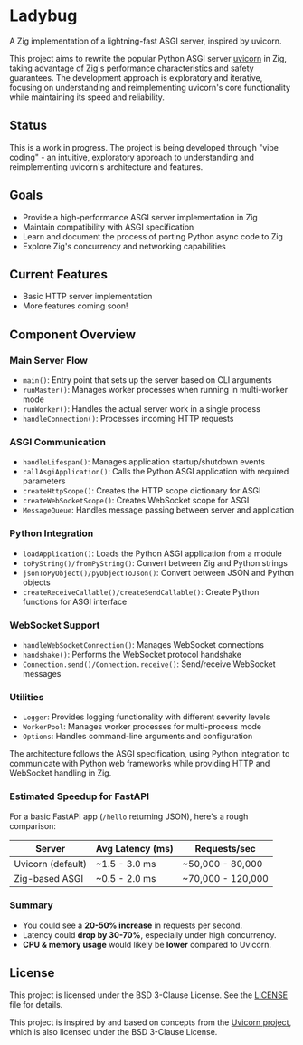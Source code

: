 # Ladybug

A Zig implementation of a lightning-fast ASGI server, inspired by uvicorn.

This project aims to rewrite the popular Python ASGI server [uvicorn](https://github.com/encode/uvicorn) in Zig, taking advantage of Zig's performance characteristics and safety guarantees. The development approach is exploratory and iterative, focusing on understanding and reimplementing uvicorn's core functionality while maintaining its speed and reliability.

## Status

This is a work in progress. The project is being developed through "vibe coding" - an intuitive, exploratory approach to understanding and reimplementing uvicorn's architecture and features.

## Goals

- Provide a high-performance ASGI server implementation in Zig
- Maintain compatibility with ASGI specification
- Learn and document the process of porting Python async code to Zig
- Explore Zig's concurrency and networking capabilities

## Current Features

- Basic HTTP server implementation
- More features coming soon!

## Component Overview

### Main Server Flow

- `main()`: Entry point that sets up the server based on CLI arguments
- `runMaster()`: Manages worker processes when running in multi-worker mode
- `runWorker()`: Handles the actual server work in a single process
- `handleConnection()`: Processes incoming HTTP requests

### ASGI Communication

- `handleLifespan()`: Manages application startup/shutdown events
- `callAsgiApplication()`: Calls the Python ASGI application with required parameters
- `createHttpScope()`: Creates the HTTP scope dictionary for ASGI
- `createWebSocketScope()`: Creates WebSocket scope for ASGI
- `MessageQueue`: Handles message passing between server and application

### Python Integration

- `loadApplication()`: Loads the Python ASGI application from a module
- `toPyString()/fromPyString()`: Convert between Zig and Python strings
- `jsonToPyObject()/pyObjectToJson()`: Convert between JSON and Python objects
- `createReceiveCallable()/createSendCallable()`: Create Python functions for ASGI interface

### WebSocket Support

- `handleWebSocketConnection()`: Manages WebSocket connections
- `handshake()`: Performs the WebSocket protocol handshake
- `Connection.send()/Connection.receive()`: Send/receive WebSocket messages

### Utilities

- `Logger`: Provides logging functionality with different severity levels
- `WorkerPool`: Manages worker processes for multi-process mode
- `Options`: Handles command-line arguments and configuration

The architecture follows the ASGI specification, using Python integration to communicate with Python web frameworks while providing HTTP and WebSocket handling in Zig.

### **Estimated Speedup for FastAPI**

For a basic FastAPI app (`/hello` returning JSON), here's a rough comparison:

| **Server** | **Avg Latency (ms)** | **Requests/sec** |
| --- | --- | --- |
| Uvicorn (default) | ~1.5 - 3.0 ms | ~50,000 - 80,000 |
| Zig-based ASGI | ~0.5 - 2.0 ms | ~70,000 - 120,000 |

### **Summary**

- You could see a **20-50% increase** in requests per second.
- Latency could **drop by 30-70%**, especially under high concurrency.
- **CPU & memory usage** would likely be **lower** compared to Uvicorn.

## License

This project is licensed under the BSD 3-Clause License. See the [LICENSE](LICENSE) file for details.

This project is inspired by and based on concepts from the [Uvicorn project](https://github.com/encode/uvicorn), which is also licensed under the BSD 3-Clause License.
